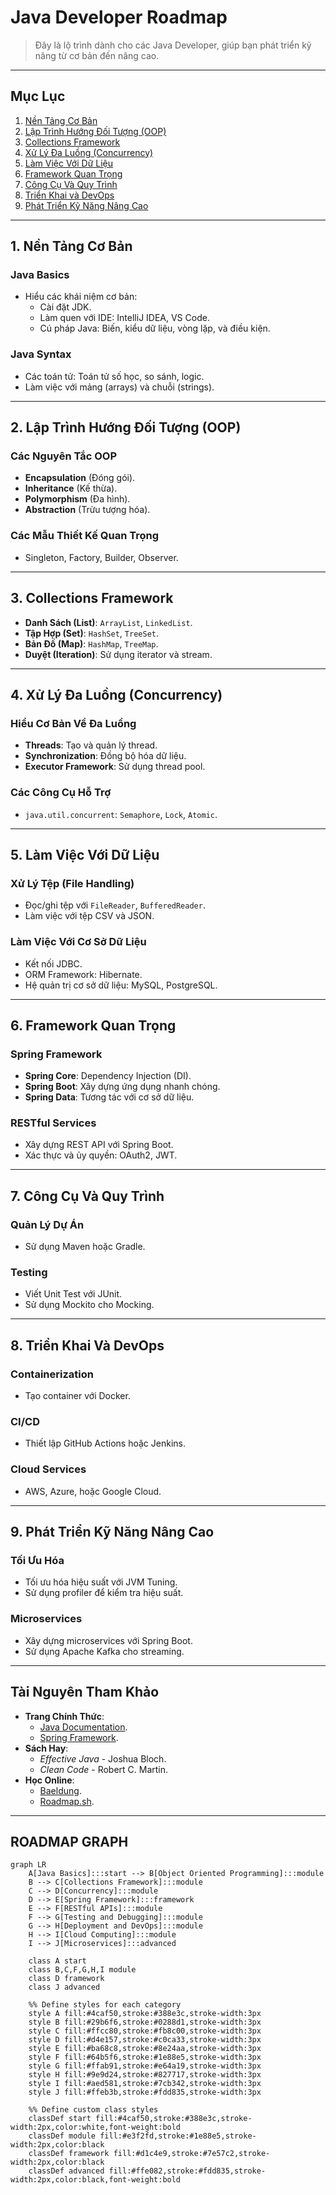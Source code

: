 # Java Developer Roadmap

> Đây là lộ trình dành cho các Java Developer, giúp bạn phát triển kỹ năng từ cơ bản đến nâng cao.

---

## Mục Lục

1. [Nền Tảng Cơ Bản](#1-nền-tảng-cơ-bản)
2. [Lập Trình Hướng Đối Tượng (OOP)](#2-lập-trình-hướng-đối-tượng-oop)
3. [Collections Framework](#3-collections-framework)
4. [Xử Lý Đa Luồng (Concurrency)](#4-xử-lý-đa-luồng-concurrency)
5. [Làm Việc Với Dữ Liệu](#5-làm-việc-với-dữ-liệu)
6. [Framework Quan Trọng](#6-framework-quan-trọng)
7. [Công Cụ Và Quy Trình](#7-công-cụ-và-quy-trình)
8. [Triển Khai và DevOps](#8-triển-khai-và-devops)
9. [Phát Triển Kỹ Năng Nâng Cao](#9-phát-triển-kỹ-năng-nâng-cao)

---

## 1. Nền Tảng Cơ Bản

### Java Basics
- Hiểu các khái niệm cơ bản:
  - Cài đặt JDK.
  - Làm quen với IDE: IntelliJ IDEA, VS Code.
  - Cú pháp Java: Biến, kiểu dữ liệu, vòng lặp, và điều kiện.

### Java Syntax
- Các toán tử: Toán tử số học, so sánh, logic.
- Làm việc với mảng (arrays) và chuỗi (strings).

---

## 2. Lập Trình Hướng Đối Tượng (OOP)

### Các Nguyên Tắc OOP
- **Encapsulation** (Đóng gói).
- **Inheritance** (Kế thừa).
- **Polymorphism** (Đa hình).
- **Abstraction** (Trừu tượng hóa).

### Các Mẫu Thiết Kế Quan Trọng
- Singleton, Factory, Builder, Observer.

---

## 3. Collections Framework

- **Danh Sách (List)**: `ArrayList`, `LinkedList`.
- **Tập Hợp (Set)**: `HashSet`, `TreeSet`.
- **Bản Đồ (Map)**: `HashMap`, `TreeMap`.
- **Duyệt (Iteration)**: Sử dụng iterator và stream.

---

## 4. Xử Lý Đa Luồng (Concurrency)

### Hiểu Cơ Bản Về Đa Luồng
- **Threads**: Tạo và quản lý thread.
- **Synchronization**: Đồng bộ hóa dữ liệu.
- **Executor Framework**: Sử dụng thread pool.

### Các Công Cụ Hỗ Trợ
- `java.util.concurrent`: `Semaphore`, `Lock`, `Atomic`.

---

## 5. Làm Việc Với Dữ Liệu

### Xử Lý Tệp (File Handling)
- Đọc/ghi tệp với `FileReader`, `BufferedReader`.
- Làm việc với tệp CSV và JSON.

### Làm Việc Với Cơ Sở Dữ Liệu
- Kết nối JDBC.
- ORM Framework: Hibernate.
- Hệ quản trị cơ sở dữ liệu: MySQL, PostgreSQL.

---

## 6. Framework Quan Trọng

### Spring Framework
- **Spring Core**: Dependency Injection (DI).
- **Spring Boot**: Xây dựng ứng dụng nhanh chóng.
- **Spring Data**: Tương tác với cơ sở dữ liệu.

### RESTful Services
- Xây dựng REST API với Spring Boot.
- Xác thực và ủy quyền: OAuth2, JWT.

---

## 7. Công Cụ Và Quy Trình

### Quản Lý Dự Án
- Sử dụng Maven hoặc Gradle.

### Testing
- Viết Unit Test với JUnit.
- Sử dụng Mockito cho Mocking.

---

## 8. Triển Khai Và DevOps

### Containerization
- Tạo container với Docker.

### CI/CD
- Thiết lập GitHub Actions hoặc Jenkins.

### Cloud Services
- AWS, Azure, hoặc Google Cloud.

---

## 9. Phát Triển Kỹ Năng Nâng Cao

### Tối Ưu Hóa
- Tối ưu hóa hiệu suất với JVM Tuning.
- Sử dụng profiler để kiểm tra hiệu suất.

### Microservices
- Xây dựng microservices với Spring Boot.
- Sử dụng Apache Kafka cho streaming.

---

## Tài Nguyên Tham Khảo

- **Trang Chính Thức**:
  - [Java Documentation](https://docs.oracle.com/en/java/).
  - [Spring Framework](https://spring.io/).
- **Sách Hay**:
  - *Effective Java* - Joshua Bloch.
  - *Clean Code* - Robert C. Martin.
- **Học Online**:
  - [Baeldung](https://www.baeldung.com/).
  - [Roadmap.sh](https://roadmap.sh/java).

---

## ROADMAP GRAPH

```mermaid
graph LR
    A[Java Basics]:::start --> B[Object Oriented Programming]:::module
    B --> C[Collections Framework]:::module
    C --> D[Concurrency]:::module
    D --> E[Spring Framework]:::framework
    E --> F[RESTful APIs]:::module
    F --> G[Testing and Debugging]:::module
    G --> H[Deployment and DevOps]:::module
    H --> I[Cloud Computing]:::module
    I --> J[Microservices]:::advanced

    class A start
    class B,C,F,G,H,I module
    class D framework
    class J advanced

    %% Define styles for each category
    style A fill:#4caf50,stroke:#388e3c,stroke-width:3px
    style B fill:#29b6f6,stroke:#0288d1,stroke-width:3px
    style C fill:#ffcc80,stroke:#fb8c00,stroke-width:3px
    style D fill:#d4e157,stroke:#c0ca33,stroke-width:3px
    style E fill:#ba68c8,stroke:#8e24aa,stroke-width:3px
    style F fill:#64b5f6,stroke:#1e88e5,stroke-width:3px
    style G fill:#ffab91,stroke:#e64a19,stroke-width:3px
    style H fill:#9e9d24,stroke:#827717,stroke-width:3px
    style I fill:#aed581,stroke:#7cb342,stroke-width:3px
    style J fill:#ffeb3b,stroke:#fdd835,stroke-width:3px

    %% Define custom class styles
    classDef start fill:#4caf50,stroke:#388e3c,stroke-width:2px,color:white,font-weight:bold
    classDef module fill:#e3f2fd,stroke:#1e88e5,stroke-width:2px,color:black
    classDef framework fill:#d1c4e9,stroke:#7e57c2,stroke-width:2px,color:black
    classDef advanced fill:#ffe082,stroke:#fdd835,stroke-width:2px,color:black,font-weight:bold

```
